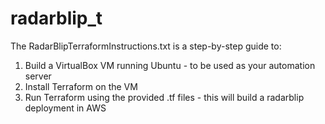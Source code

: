 # radarblip_t
The RadarBlipTerraformInstructions.txt is a step-by-step guide to:
1. Build a VirtualBox VM running Ubuntu - to be used as your automation server
2. Install Terraform on the VM
3. Run Terraform using the provided .tf files - this will build a radarblip deployment in AWS
